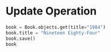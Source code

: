 # Update Operation

```python
book = Book.objects.get(title="1984")
book.title = "Nineteen Eighty-Four"
book.save()
book

